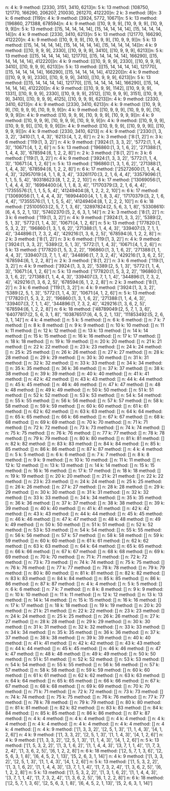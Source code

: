 n: 4
k: 9 method: [2330, 3151, 3410, 6213]n: 5
k: 13 method: [108750, 121770, 166290, 206207, 210030, 261270, 412220]n: 2
k: 3 method: [8]n: 3
k: 6 method: [119]n: 4
k: 9 method: [3924, 5772, 10671]n: 5
k: 13 method: [196860, 271388, 678594]n: 4
k: 9 method: [[10, 9, 9, 9], [10, 9, 9, 9], [10, 9, 9, 9]]n: 5
k: 13 method: [[15, 14, 14, 14, 14], [15, 14, 14, 14, 14], [15, 14, 14, 14, 14]]n: 4
k: 9 method: [2330, 3410, 6213]n: 5
k: 13 method: [121770, 166290, 412220]n: 4
k: 9 method: [[10, 9, 9, 9], [10, 9, 9, 9], [10, 9, 9, 9]]n: 5
k: 13 method: [[15, 14, 14, 14, 14], [15, 14, 14, 14, 14], [15, 14, 14, 14, 14]]n: 4
k: 9 method: [[[10, 9, 9, 9], 2330], [[10, 9, 9, 9], 3410], [[10, 9, 9, 9], 6213]]n: 5
k: 13 method: [[[15, 14, 14, 14, 14], 121770], [[15, 14, 14, 14, 14], 166290], [[15, 14, 14, 14, 14], 412220]]n: 4
k: 9 method: [[[10, 9, 9, 9], 2330], [[10, 9, 9, 9], 3410], [[10, 9, 9, 9], 6213]]n: 5
k: 13 method: [[[15, 14, 14, 14, 14], 121770], [[15, 14, 14, 14, 14], 166290], [[15, 14, 14, 14, 14], 412220]]n: 4
k: 9 method: [[[10, 9, 9, 9], 2330], [[10, 9, 9, 9], 3410], [[10, 9, 9, 9], 6213]]n: 5
k: 13 method: [[[15, 14, 14, 14, 14], 121770], [[15, 14, 14, 14, 14], 166290], [[15, 14, 14, 14, 14], 412220]]n: 4
k: 9 method: [[[10, 9, 9, 9], 1142], [[10, 9, 9, 9], 1331], [[10, 9, 9, 9], 2330], [[10, 9, 9, 9], 2512], [[10, 9, 9, 9], 3151], [[10, 9, 9, 9], 3410], [[10, 9, 9, 9], 4125], [[10, 9, 9, 9], 6213]]n: 4
k: 9 method: [2330, 3410, 6213]n: 4
k: 9 method: [2330, 3410, 6213]n: 4
k: 9 method: [[10, 9, 9, 9], [10, 9, 9, 9], [10, 9, 9, 9]]n: 4
k: 9 method: [[10, 9, 9, 9], [10, 9, 9, 9], [10, 9, 9, 9]]n: 4
k: 9 method: [[10, 9, 9, 9], [10, 9, 9, 9], [10, 9, 9, 9]]n: 4
k: 9 method: [[10, 9, 9, 9], [10, 9, 9, 9], [10, 9, 9, 9]]n: 4
k: 9 method: [[10, 9, 9, 9], [[10, 9, 9, 9]], [[10, 9, 9, 9]]]n: 4
k: 9 method: [[10, 9, 9, 9], [[10, 9, 9, 9]], [[10, 9, 9, 9]]]n: 4
k: 9 method: [2330, 3410, 6213]
n: 4
k: 9 method: ['2330:[1, 3, 3, 2]', '3410:[1, 1, 4, 3]', '6213:[4, 1, 2, 6]']
n: 2
k: 3 method: ['8:[1, 2]']
n: 3
k: 6 method: ['119:[1, 3, 2]']
n: 4
k: 9 method: ['3924:[1, 3, 3, 2]', '5772:[1, 1, 4, 3]', '10671:[4, 1, 2, 6]']
n: 5
k: 13 method: ['196860:[1, 3, 1, 6, 2]', '271388:[1, 1, 4, 4, 3]', '678594:[6, 1, 2, 2, 8]']
n: 2
k: 3 method: ['8:[1, 2]']
n: 3
k: 6 method: ['119:[1, 3, 2]']
n: 4
k: 9 method: ['3924:[1, 3, 3, 2]', '5772:[1, 1, 4, 3]', '10671:[4, 1, 2, 6]']
n: 5
k: 13 method: ['196860:[1, 3, 1, 6, 2]', '271388:[1, 1, 4, 4, 3]', '678594:[6, 1, 2, 2, 8]']
n: 6
k: 17 method: ['25272600:[1, 1, 4, 4, 4, 3]', '32957019:[4, 1, 1, 8, 3, 4]', '33261170:[3, 2, 1, 6, 4, 4]', '33579096:[1, 1, 1, 5, 5, 4]', '80318623:[8, 1, 2, 2, 2, 10]']
n: 6
k: 17 method: ['13069056:[1, 1, 4, 4, 4, 3]', '16994400:[4, 1, 1, 8, 3, 4]', '17170379:[3, 2, 1, 6, 4, 4]', '17355576:[1, 1, 1, 5, 5, 4]', '41249404:[8, 1, 2, 2, 2, 10]']
n: 6
k: 17 method: ['13069056:[1, 1, 4, 4, 4, 3]', '16994400:[4, 1, 1, 8, 3, 4]', '17170379:[3, 2, 1, 6, 4, 4]', '17355576:[1, 1, 1, 5, 5, 4]', '41249404:[8, 1, 2, 2, 2, 10]']
n: 6
k: 18 method: ['25100503:[2, 5, 7, 1, 3, 6]', '32897824:[2, 5, 6, 3, 1, 8]', '53308610:[6, 4, 5, 2, 1, 13]', '57402370:[5, 2, 6, 3, 1, 14]']
n: 2
k: 3 method: ['8:[1, 2]']
n: 3
k: 6 method: ['119:[1, 3, 2]']
n: 4
k: 9 method: ['3924:[1, 3, 3, 2]', '5389:[2, 5, 1, 3]', '5772:[1, 1, 4, 3]', '10671:[4, 1, 2, 6]']
n: 5
k: 13 method: ['177820:[1, 5, 3, 2, 2]', '196860:[1, 3, 1, 6, 2]', '271388:[1, 1, 4, 4, 3]', '339407:[3, 7, 1, 1, 4]', '344896:[1, 7, 3, 2, 4]', '429216:[1, 3, 6, 2, 5]', '678594:[6, 1, 2, 2, 8]']
n: 2
k: 3 method: ['8:[1, 2]']
n: 3
k: 6 method: ['119:[1, 3, 2]']
n: 4
k: 9 method: ['3924:[1, 3, 3, 2]', '5389:[2, 5, 1, 3]', '5772:[1, 1, 4, 3]', '10671:[4, 1, 2, 6]']
n: 5
k: 13 method: ['177820:[1, 5, 3, 2, 2]', '196860:[1, 3, 1, 6, 2]', '271388:[1, 1, 4, 4, 3]', '339407:[3, 7, 1, 1, 4]', '344896:[1, 7, 3, 2, 4]', '429216:[1, 3, 6, 2, 5]', '678594:[6, 1, 2, 2, 8]']
n: 2
k: 3 method: ['8:[1, 2]']
n: 3
k: 6 method: ['119:[1, 3, 2]']
n: 4
k: 9 method: ['3924:[1, 3, 3, 2]', '5389:[2, 5, 1, 3]', '5772:[1, 1, 4, 3]', '10671:[4, 1, 2, 6]']
n: 5
k: 13 method: ['177820:[1, 5, 3, 2, 2]', '196860:[1, 3, 1, 6, 2]', '271388:[1, 1, 4, 4, 3]', '339407:[3, 7, 1, 1, 4]', '344896:[1, 7, 3, 2, 4]', '429216:[1, 3, 6, 2, 5]', '678594:[6, 1, 2, 2, 8]']
n: 2
k: 3 method: ['8:[1, 2]']
n: 3
k: 6 method: ['119:[1, 3, 2]']
n: 4
k: 9 method: ['3924:[1, 3, 3, 2]', '5389:[2, 5, 1, 3]', '5772:[1, 1, 4, 3]', '10671:[4, 1, 2, 6]']
n: 5
k: 13 method: ['177820:[1, 5, 3, 2, 2]', '196860:[1, 3, 1, 6, 2]', '271388:[1, 1, 4, 4, 3]', '339407:[3, 7, 1, 1, 4]', '344896:[1, 7, 3, 2, 4]', '429216:[1, 3, 6, 2, 5]', '678594:[6, 1, 2, 2, 8]']
n: 6
k: 18 method: ['48789049:[2, 5, 7, 1, 3, 6]', '64077817:[2, 5, 6, 3, 1, 8]', '103876517:[6, 4, 5, 2, 1, 13]', '111853492:[5, 2, 6, 3, 1, 14]']
n: 4
k: 4 method: []
n: 5
k: 5 method: []
n: 6
k: 6 method: []
n: 7
k: 7 method: []
n: 8
k: 8 method: []
n: 9
k: 9 method: []
n: 10
k: 10 method: []
n: 11
k: 11 method: []
n: 12
k: 12 method: []
n: 13
k: 13 method: []
n: 14
k: 14 method: []
n: 15
k: 15 method: []
n: 16
k: 16 method: []
n: 17
k: 17 method: []
n: 18
k: 18 method: []
n: 19
k: 19 method: []
n: 20
k: 20 method: []
n: 21
k: 21 method: []
n: 22
k: 22 method: []
n: 23
k: 23 method: []
n: 24
k: 24 method: []
n: 25
k: 25 method: []
n: 26
k: 26 method: []
n: 27
k: 27 method: []
n: 28
k: 28 method: []
n: 29
k: 29 method: []
n: 30
k: 30 method: []
n: 31
k: 31 method: []
n: 32
k: 32 method: []
n: 33
k: 33 method: []
n: 34
k: 34 method: []
n: 35
k: 35 method: []
n: 36
k: 36 method: []
n: 37
k: 37 method: []
n: 38
k: 38 method: []
n: 39
k: 39 method: []
n: 40
k: 40 method: []
n: 41
k: 41 method: []
n: 42
k: 42 method: []
n: 43
k: 43 method: []
n: 44
k: 44 method: []
n: 45
k: 45 method: []
n: 46
k: 46 method: []
n: 47
k: 47 method: []
n: 48
k: 48 method: []
n: 49
k: 49 method: []
n: 50
k: 50 method: []
n: 51
k: 51 method: []
n: 52
k: 52 method: []
n: 53
k: 53 method: []
n: 54
k: 54 method: []
n: 55
k: 55 method: []
n: 56
k: 56 method: []
n: 57
k: 57 method: []
n: 58
k: 58 method: []
n: 59
k: 59 method: []
n: 60
k: 60 method: []
n: 61
k: 61 method: []
n: 62
k: 62 method: []
n: 63
k: 63 method: []
n: 64
k: 64 method: []
n: 65
k: 65 method: []
n: 66
k: 66 method: []
n: 67
k: 67 method: []
n: 68
k: 68 method: []
n: 69
k: 69 method: []
n: 70
k: 70 method: []
n: 71
k: 71 method: []
n: 72
k: 72 method: []
n: 73
k: 73 method: []
n: 74
k: 74 method: []
n: 75
k: 75 method: []
n: 76
k: 76 method: []
n: 77
k: 77 method: []
n: 78
k: 78 method: []
n: 79
k: 79 method: []
n: 80
k: 80 method: []
n: 81
k: 81 method: []
n: 82
k: 82 method: []
n: 83
k: 83 method: []
n: 84
k: 84 method: []
n: 85
k: 85 method: []
n: 86
k: 86 method: []
n: 87
k: 87 method: []
n: 4
k: 4 method: []
n: 5
k: 5 method: []
n: 6
k: 6 method: []
n: 7
k: 7 method: []
n: 8
k: 8 method: []
n: 9
k: 9 method: []
n: 10
k: 10 method: []
n: 11
k: 11 method: []
n: 12
k: 12 method: []
n: 13
k: 13 method: []
n: 14
k: 14 method: []
n: 15
k: 15 method: []
n: 16
k: 16 method: []
n: 17
k: 17 method: []
n: 18
k: 18 method: []
n: 19
k: 19 method: []
n: 20
k: 20 method: []
n: 21
k: 21 method: []
n: 22
k: 22 method: []
n: 23
k: 23 method: []
n: 24
k: 24 method: []
n: 25
k: 25 method: []
n: 26
k: 26 method: []
n: 27
k: 27 method: []
n: 28
k: 28 method: []
n: 29
k: 29 method: []
n: 30
k: 30 method: []
n: 31
k: 31 method: []
n: 32
k: 32 method: []
n: 33
k: 33 method: []
n: 34
k: 34 method: []
n: 35
k: 35 method: []
n: 36
k: 36 method: []
n: 37
k: 37 method: []
n: 38
k: 38 method: []
n: 39
k: 39 method: []
n: 40
k: 40 method: []
n: 41
k: 41 method: []
n: 42
k: 42 method: []
n: 43
k: 43 method: []
n: 44
k: 44 method: []
n: 45
k: 45 method: []
n: 46
k: 46 method: []
n: 47
k: 47 method: []
n: 48
k: 48 method: []
n: 49
k: 49 method: []
n: 50
k: 50 method: []
n: 51
k: 51 method: []
n: 52
k: 52 method: []
n: 53
k: 53 method: []
n: 54
k: 54 method: []
n: 55
k: 55 method: []
n: 56
k: 56 method: []
n: 57
k: 57 method: []
n: 58
k: 58 method: []
n: 59
k: 59 method: []
n: 60
k: 60 method: []
n: 61
k: 61 method: []
n: 62
k: 62 method: []
n: 63
k: 63 method: []
n: 64
k: 64 method: []
n: 65
k: 65 method: []
n: 66
k: 66 method: []
n: 67
k: 67 method: []
n: 68
k: 68 method: []
n: 69
k: 69 method: []
n: 70
k: 70 method: []
n: 71
k: 71 method: []
n: 72
k: 72 method: []
n: 73
k: 73 method: []
n: 74
k: 74 method: []
n: 75
k: 75 method: []
n: 76
k: 76 method: []
n: 77
k: 77 method: []
n: 78
k: 78 method: []
n: 79
k: 79 method: []
n: 80
k: 80 method: []
n: 81
k: 81 method: []
n: 82
k: 82 method: []
n: 83
k: 83 method: []
n: 84
k: 84 method: []
n: 85
k: 85 method: []
n: 86
k: 86 method: []
n: 87
k: 87 method: []
n: 4
k: 4 method: []
n: 5
k: 5 method: []
n: 6
k: 6 method: []
n: 7
k: 7 method: []
n: 8
k: 8 method: []
n: 9
k: 9 method: []
n: 10
k: 10 method: []
n: 11
k: 11 method: []
n: 12
k: 12 method: []
n: 13
k: 13 method: []
n: 14
k: 14 method: []
n: 15
k: 15 method: []
n: 16
k: 16 method: []
n: 17
k: 17 method: []
n: 18
k: 18 method: []
n: 19
k: 19 method: []
n: 20
k: 20 method: []
n: 21
k: 21 method: []
n: 22
k: 22 method: []
n: 23
k: 23 method: []
n: 24
k: 24 method: []
n: 25
k: 25 method: []
n: 26
k: 26 method: []
n: 27
k: 27 method: []
n: 28
k: 28 method: []
n: 29
k: 29 method: []
n: 30
k: 30 method: []
n: 31
k: 31 method: []
n: 32
k: 32 method: []
n: 33
k: 33 method: []
n: 34
k: 34 method: []
n: 35
k: 35 method: []
n: 36
k: 36 method: []
n: 37
k: 37 method: []
n: 38
k: 38 method: []
n: 39
k: 39 method: []
n: 40
k: 40 method: []
n: 41
k: 41 method: []
n: 42
k: 42 method: []
n: 43
k: 43 method: []
n: 44
k: 44 method: []
n: 45
k: 45 method: []
n: 46
k: 46 method: []
n: 47
k: 47 method: []
n: 48
k: 48 method: []
n: 49
k: 49 method: []
n: 50
k: 50 method: []
n: 51
k: 51 method: []
n: 52
k: 52 method: []
n: 53
k: 53 method: []
n: 54
k: 54 method: []
n: 55
k: 55 method: []
n: 56
k: 56 method: []
n: 57
k: 57 method: []
n: 58
k: 58 method: []
n: 59
k: 59 method: []
n: 60
k: 60 method: []
n: 61
k: 61 method: []
n: 62
k: 62 method: []
n: 63
k: 63 method: []
n: 64
k: 64 method: []
n: 65
k: 65 method: []
n: 66
k: 66 method: []
n: 67
k: 67 method: []
n: 68
k: 68 method: []
n: 69
k: 69 method: []
n: 70
k: 70 method: []
n: 71
k: 71 method: []
n: 72
k: 72 method: []
n: 73
k: 73 method: []
n: 74
k: 74 method: []
n: 75
k: 75 method: []
n: 76
k: 76 method: []
n: 77
k: 77 method: []
n: 78
k: 78 method: []
n: 79
k: 79 method: []
n: 80
k: 80 method: []
n: 81
k: 81 method: []
n: 82
k: 82 method: []
n: 83
k: 83 method: []
n: 84
k: 84 method: []
n: 85
k: 85 method: []
n: 86
k: 86 method: []
n: 87
k: 87 method: []
n: 4
k: 4 method: []
n: 4
k: 4 method: []
n: 4
k: 4 method: []
n: 4
k: 4 method: []
n: 4
k: 4 method: []
n: 4
k: 4 method: []
n: 4
k: 4 method: []
n: 4
k: 4 method: []
n: 4
k: 9 method: ['[1, 3, 3, 2]', '[2, 5, 1, 3]', '[1, 1, 4, 3]', '[4, 1, 2, 6]']
n: 4
k: 9 method: ['[1, 3, 3, 2]', '[2, 5, 1, 3]', '[1, 1, 4, 3]', '[4, 1, 2, 6]']
n: 4
k: 9 method: ['[1, 3, 3, 2]', '[2, 5, 1, 3]', '[1, 1, 4, 3]', '[4, 1, 2, 6]']
n: 5
k: 13 method: ['[1, 5, 3, 2, 2]', '[1, 3, 1, 6, 2]', '[1, 1, 4, 4, 3]', '[3, 7, 1, 1, 4]', '[1, 7, 3, 2, 4]', '[1, 3, 6, 2, 5]', '[6, 1, 2, 2, 8]']
n: 6
k: 18 method: ['[2, 5, 7, 1, 3, 6]', '[2, 5, 6, 3, 1, 8]', '[6, 4, 5, 2, 1, 13]', '[5, 2, 6, 3, 1, 14]']
n: 4
k: 9 method: ['[1, 3, 3, 2]', '[2, 5, 1, 3]', '[1, 1, 4, 3]', '[4, 1, 2, 6]']
n: 5
k: 13 method: ['[1, 5, 3, 2, 2]', '[1, 3, 1, 6, 2]', '[1, 1, 4, 4, 3]', '[3, 7, 1, 1, 4]', '[1, 7, 3, 2, 4]', '[1, 3, 6, 2, 5]', '[6, 1, 2, 2, 8]']
n: 5
k: 13 method: ['[1, 5, 3, 2, 2]', '[1, 3, 1, 6, 2]', '[1, 1, 4, 4, 3]', '[3, 7, 1, 1, 4]', '[1, 7, 3, 2, 4]', '[1, 3, 6, 2, 5]', '[6, 1, 2, 2, 8]']
n: 6
k: 18 method: ['[2, 5, 7, 1, 3, 6]', '[2, 5, 6, 3, 1, 8]', '[6, 4, 5, 2, 1, 13]', '[5, 2, 6, 3, 1, 14]']
